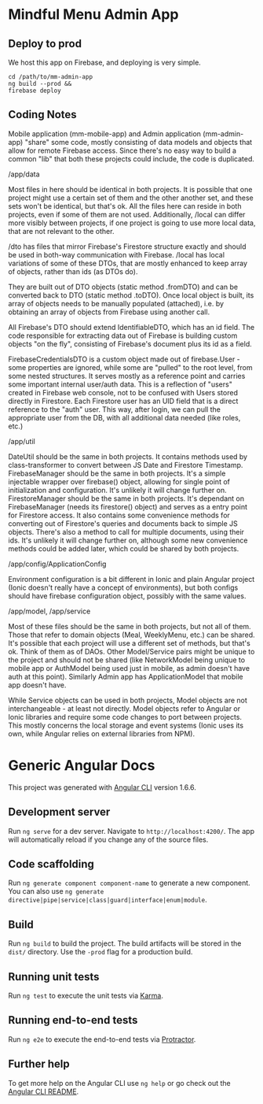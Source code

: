 # Mindful Menu Admin App

## Deploy to prod

We host this app on Firebase, and deploying is very simple.

```
cd /path/to/mm-admin-app
ng build --prod &&
firebase deploy
```

## Coding Notes

Mobile application (mm-mobile-app) and Admin application (mm-admin-app) "share" some code, mostly consisting of data models and objects that allow for remote Firebase access. 
Since there's no easy way to build a common "lib" that both these projects could include, the code is duplicated. 

/app/data

Most files in here should be identical in both projects. It is possible that one project might use a certain set of them and the other another set, and these sets won't
be identical, but that's ok. All the files here can reside in both projects, even if some of them are not used. Additionally, /local can differ more visibly between projects,
if one project is going to use more local data, that are not relevant to the other.
  
  /dto has files that mirror Firebase's Firestore structure exactly and should be used in both-way communication with Firebase. 
  /local has local variations of some of these DTOs, that are mostly enhanced to keep array of objects, rather than ids (as DTOs do). 

  They are built out of DTO objects (static method .fromDTO) and can be converted back to DTO (static method .toDTO).
  Once local object is built, its array of objects needs to be manually populated (attached), i.e. by obtaining an array of objects from Firebase using another call.
  
All Firebase's DTO should extend IdentifiableDTO, which has an id field. The code responsible for extracting data out of Firebase is building custom objects "on the fly",
consisting of Firebase's document plus its id as a field.

FirebaseCredentialsDTO is a custom object made out of firebase.User - some properties are ignored, while some are "pulled" to the root level, from some nested structures.
It serves mostly as a reference point and carries some important internal user/auth data. This is a reflection of "users" created in Firebase web console, not to be confused
with Users stored directly in Firestore. Each Firestore user has an UID field that is a direct reference to the "auth" user. This way, after login, we can pull the appropriate
user from the DB, with all additional data needed (like roles, etc.)

/app/util

DateUtil should be the same in both projects. It contains methods used by class-transformer to convert between JS Date and Firestore Timestamp.
FirebaseManager should be the same in both projects. It's a simple injectable wrapper over firebase() object, allowing for single point of initialization and configuration.
It's unlikely it will change further on.
FirestoreManager should be the same in both projects. It's dependant on FirebaseManager (needs its firestore() object) and serves as a entry point for Firestore access.
It also contains some convenience methods for converting out of Firestore's queries and documents back to simple JS objects. There's also a method to call for multiple documents,
using their ids. It's unlikely it will change further on, although some new convenience methods could be added later, which could be shared by both projects.

/app/config/ApplicationConfig

Environment configuration is a bit different in Ionic and plain Angular project (Ionic doesn't really have a concept of environments), but both configs should have
firebase configuration object, possibly with the same values.

/app/model, /app/service

Most of these files should be the same in both projects, but not all of them. Those that refer to domain objects (Meal, WeeklyMenu, etc.) can be shared. It's possible that
each project will use a different set of methods, but that's ok. Think of them as of DAOs. Other Model/Service pairs might be unique to the project and should not be shared
(like NetworkModel being unique to mobile app or AuthModel being used just in mobile, as admin doesn't have auth at this point). Similarly Admin app has ApplicationModel that
mobile app doesn't have.

While Service objects can be used in both projects, Model objects are not interchangeable - at least not directly. Model objects refer to Angular or Ionic libraries
and require some code changes to port between projects. This mostly concerns the local storage and event systems (Ionic uses its own, while Angular relies
on external libraries from NPM). 

# Generic Angular Docs

This project was generated with [Angular CLI](https://github.com/angular/angular-cli) version 1.6.6.

## Development server

Run `ng serve` for a dev server. Navigate to `http://localhost:4200/`. The app will automatically reload if you change any of the source files.

## Code scaffolding

Run `ng generate component component-name` to generate a new component. You can also use `ng generate directive|pipe|service|class|guard|interface|enum|module`.

## Build

Run `ng build` to build the project. The build artifacts will be stored in the `dist/` directory. Use the `-prod` flag for a production build.

## Running unit tests

Run `ng test` to execute the unit tests via [Karma](https://karma-runner.github.io).

## Running end-to-end tests

Run `ng e2e` to execute the end-to-end tests via [Protractor](http://www.protractortest.org/).

## Further help

To get more help on the Angular CLI use `ng help` or go check out the [Angular CLI README](https://github.com/angular/angular-cli/blob/master/README.md).

